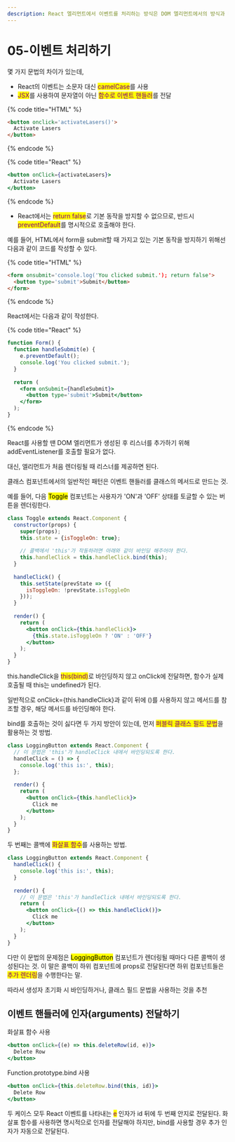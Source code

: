 ```yaml
---
description: React 엘리먼트에서 이벤트를 처리하는 방식은 DOM 엘리먼트에서의 방식과 매우 유사하다.
---
```


# 05-이벤트 처리하기

몇 가지 문법의 차이가 있는데,

* React의 이벤트는 소문자 대신 <mark style="color:purple;">camelCase</mark>를 사용
* <mark style="color:purple;">JSX</mark>를 사용하여 문자열이 아닌 <mark style="color:purple;">함수로 이벤트 핸들러</mark>를 전달

{% code title="HTML" %}
```html
<button onclick='activateLasers()'>
  Activate Lasers
</button>
```
{% endcode %}

{% code title="React" %}
```jsx
<button onClick={activateLasers}>
  Activate Lasers
</button>
```
{% endcode %}

* React에서는 <mark style="color:purple;">return false</mark>로 기본 동작을 방지할 수 없으므로, 반드시 <mark style="color:purple;">preventDefault</mark>를 명시적으로 호출해야 한다.

예를 들어, HTML에서 form을 submit할 때 가지고 있는 기본 동작을 방지하기 위해선 다음과 같이 코드를 작성할 수 있다.

{% code title="HTML" %}
```html
<form onsubmit='console.log('You clicked submit.'); return false'>
  <button type='submit'>Submit</button>
</form>
```
{% endcode %}

React에서는 다음과 같이 작성한다.

{% code title="React" %}
```jsx
function Form() {
  function handleSubmit(e) {
    e.preventDefault();
    console.log('You clicked submit.');
  }
  
  return (
    <form onSubmit={handleSubmit}>
      <button type='submit'>Submit</button>
    </form>
  );
}
```
{% endcode %}

React를 사용할 땐 DOM 엘리먼트가 생성된 후 리스너를 추가하기 위해 addEventListener를 호출할 필요가 없다.

대신, 엘리먼트가 처음 렌더링될 때 리스너를 제공하면 된다.

클래스 컴포넌트에서의 일반적인 패턴은 이벤트 핸들러를 클래스의 메서드로 만드는 것.

예를 들어, 다음 <mark style="background-color:yellow;">Toggle</mark> 컴포넌트는 사용자가 'ON'과 'OFF' 상태를 토글할 수 있는 버튼을 렌더링한다.

```jsx
class Toggle extends React.Component {
  constructor(props) {
    super(props);
    this.state = {isToggleOn: true};
    
    // 콜백에서 'this'가 작동하려면 아래와 같이 바인딩 해주어야 한다.
    this.handleClick = this.handleClick.bind(this);
  }
  
  handleClick() {
    this.setState(prevState => ({
      isToggleOn: !prevState.isToggleOn
    }));
  }
  
  render() {
    return (
      <button onClick={this.handleClick}>
        {this.state.isToggleOn ? 'ON' : 'OFF'}
      </button>
    );
  }
}
```

this.handleClick을 <mark style="color:purple;">this(bind)</mark>로 바인딩하지 않고 onClick에 전달하면, 함수가 실제 호출될 때 this는 undefined가 된다.

일반적으로 onClick={this.handleClick}과 같이 뒤에 ()를 사용하지 않고 메서드를 참조할 경우, 해당 메서드를 바인딩해야 한다.

bind를 호출하는 것이 싫다면 두 가지 방안이 있는데, 먼저 <mark style="color:purple;">퍼블릭 클래스 필드 문법</mark>을 활용하는 것 방법.

```jsx
class LoggingButton extends React.Component {
  // 이 문법은 'this'가 handleClick 내에서 바인딩되도록 한다.
  handleClick = () => {
    console.log('this is:', this);
  };
  
  render() {
    return (
      <button onClick={this.handleClick}>
        Click me
      </button>
    );
  }
}
```

두 번째는 콜백에 <mark style="color:purple;">화살표 함수</mark>를 사용하는 방법.

```jsx
class LoggingButton extends React.Component {
  handleClick() {
    console.log('this is:', this);
  }
  
  render() {
    // 이 문법은 'this'가 handleClick 내에서 바인딩되도록 한다.
    return (
      <button onClick={() => this.handleClick()}>
        Click me
      </button>
    );
  }
}
```

다만 이 문법의 문제점은 <mark style="background-color:yellow;">LoggingButton</mark> 컴포넌트가 렌더링될 때마다 다른 콜백이 생성된다는 것. 이 말은 콜백이 하위 컴포넌트에 props로 전달된다면 하위 컴포넌트들은 <mark style="color:purple;">추가 렌더링</mark>을 수행한다는 말.

따라서 생성자 초기화 시 바인딩하거나, 클래스 필드 문법을 사용하는 것을 추천

## 이벤트 핸들러에 인자(arguments) 전달하기

화살표 함수 사용

```jsx
<button onClick={(e) => this.deleteRow(id, e)}>
  Delete Row
</button>
```

Function.prototype.bind 사용

```jsx
<button onClick={this.deleteRow.bind(this, id)}>
  Delete Row
</button>
```

두 케이스 모두 React 이벤트를 나타내는 <mark style="color:purple;">e</mark> 인자가 id 뒤에 두 번째 안지로 전달된다. 화살표 함수를 사용하면 명시적으로 인자를 전달해야 하지만, bind를 사용할 경우 추가 인자가 자동으로 전달된다.
